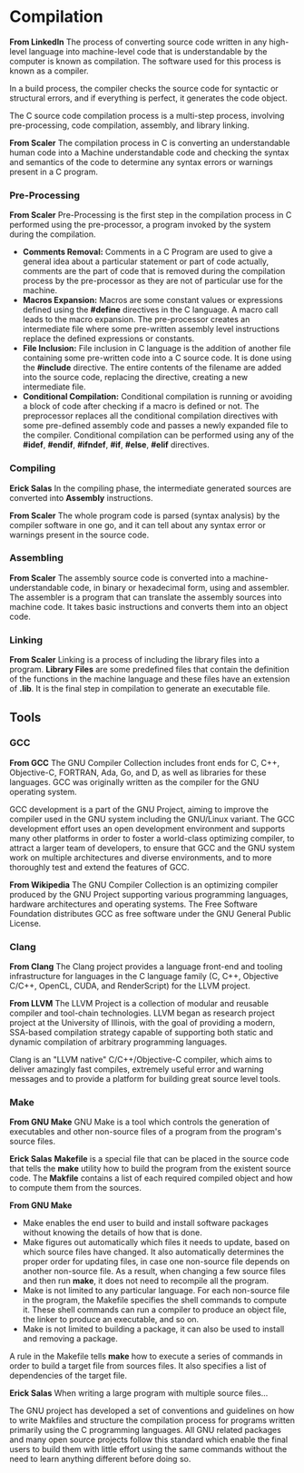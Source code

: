 # Compilation

**From LinkedIn**
The process of converting source code written in any high-level language into machine-level code that is understandable by the computer is known as compilation. The software used for this process is known as a compiler.

In a build process, the compiler checks the source code for syntactic or structural errors, and if everything is perfect, it generates the code object.

The C source code compilation process is a multi-step process, involving pre-processing, code compilation, assembly, and library linking.

**From Scaler**
The compilation process in C is converting an understandable human code into a Machine understandable code and checking the syntax and semantics of the code to determine any syntax errors or warnings present in a C program.

### Pre-Processing
**From Scaler**
Pre-Processing is the first step in the compilation process in C performed using the pre-processor, a program invoked by the system during the compilation.

- **Comments Removal:** Comments in a C Program are used to give a general idea about a particular statement or part of code actually, comments are the part of code that is removed during the compilation process by the pre-processor as they are not of particular use for the machine.
- **Macros Expansion:** Macros are some constant values or expressions defined using the **#define** directives in the C language. A macro call leads to the macro expansion. The pre-processor creates an intermediate file where some pre-written assembly level instructions replace the defined expressions or constants.
- **File Inclusion:** File inclusion in C language is the addition of another file containing some pre-written code into a C source code. It is done using the **#include** directive. The entire contents of the filename are added into the source code, replacing the directive, creating a new intermediate file.
- **Conditional Compilation:** Conditional compilation is running or avoiding a block of code after checking if a macro is defined or not. The preprocessor replaces all the conditional compilation directives with some pre-defined assembly code and passes a newly expanded file to the compiler. Conditional compilation can be performed using any of the **#idef**, **#endif**, **#ifndef**, **#if**, **#else**, **#elif** directives.

### Compiling
**Erick Salas**
In the compiling phase, the intermediate generated sources are converted into **Assembly** instructions.

**From Scaler**
The whole program code is parsed (syntax analysis) by the compiler software in one go, and it can tell about any syntax error or warnings present in the source code.

### Assembling
**From Scaler**
The assembly source code is converted into a machine-understandable code, in binary or hexadecimal form, using and assembler. The assembler is a program that can translate the assembly sources into machine code. It takes basic instructions and converts them into an object code.

### Linking
**From Scaler**
Linking is a process of including the library files into a program. **Library Files** are some predefined files that contain the definition of the functions in the machine language and these files have an extension of **.lib**. It is the final step in compilation to generate an executable file.

## Tools

### GCC
**From GCC**
The GNU Compiler Collection includes front ends for C, C++, Objective-C, FORTRAN, Ada, Go, and D, as well as libraries for these languages. GCC was originally written as the compiler for the GNU operating system.

GCC development is a part of the GNU Project, aiming to improve the compiler used in the GNU system including the GNU/Linux variant. The GCC development effort uses an open development environment and supports many other platforms in order to foster a world-class optimizing compiler, to attract a larger team of developers, to ensure that GCC and the GNU system work on multiple architectures and diverse environments, and to more thoroughly test and extend the features of GCC.

**From Wikipedia**
The GNU Compiler Collection is an optimizing compiler produced by the GNU Project supporting various programming languages, hardware architectures and operating systems. The Free Software Foundation distributes GCC as free software under the GNU General Public License.

### Clang
**From Clang**
The Clang project provides a language front-end and tooling infrastructure for languages in the C language family (C, C++, Objective C/C++, OpenCL, CUDA, and RenderScript) for the LLVM project.

**From LLVM**
The LLVM Project is a collection of modular and reusable compiler and tool-chain technologies. LLVM began as research project project at the University of Illinois, with the goal of providing a modern, SSA-based compilation strategy capable of supporting both static and dynamic compilation of arbitrary programming languages.

Clang is an "LLVM native" C/C++/Objective-C compiler, which aims to deliver amazingly fast compiles, extremely useful error and warning messages and to provide a platform for building great source level tools.

### Make
**From GNU Make**
GNU Make is a tool which controls the generation of executables and other non-source files of a program from the program's source files.

**Erick Salas**
**Makefile** is a special file that can be placed in the source code that tells the **make** utility how to build the program from the existent source code. The **Makfile** contains a list of each required compiled object and how to compute them from the sources.

**From GNU Make**
- Make enables the end user to build and install software packages without knowing the details of how that is done.
- Make figures out automatically which files it needs to update, based on which source files have changed. It also automatically determines the proper order for updating files, in case one non-source file depends on another non-source file. As a result, when changing a few source files and then run **make**, it does not need to recompile all the program.
- Make is not limited to any particular language. For each non-source file in the program, the Makefile specifies the shell commands to compute it. These shell commands can run a compiler to produce an object file, the linker to produce an executable, and so on.
- Make is not limited to building a package, it can also be used to install and removing a package.

A rule in the Makefile tells **make** how to execute a series of commands in order to build a target file from sources files. It also specifies a list of dependencies of the target file.

**Erick Salas**
When writing a large program with multiple source files...

The GNU project has developed a set of conventions and guidelines on how to write Makfiles and structure the compilation process for programs written primarily using the C programming languages. All GNU related packages and many open source projects follow this standard which enable the final users to build them with little effort using the same commands without the need to learn anything different before doing so.

